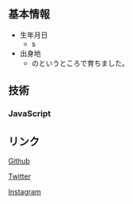 ## 基本情報

- 生年月日
  - s
- 出身地
  - のというところで育ちました。

## 技術

### JavaScript

## リンク

[Github](https://github.com/phihash)

[Twitter](https://twitter.com/phihash)

[Instagram](https://instagram.com/phihash_illust)

